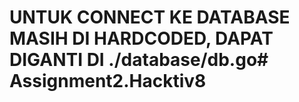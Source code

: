 # UNTUK CONNECT KE DATABASE MASIH DI HARDCODED, DAPAT DIGANTI DI ./database/db.go# Assignment2.Hacktiv8
